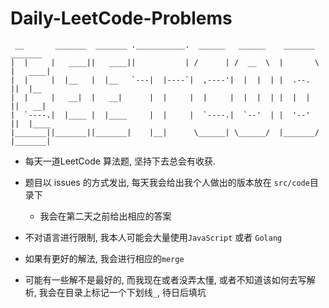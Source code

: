 # Daily-LeetCode-Problems       

```
 __       _______  _______ .___________.  ______   ______    _______   _______ 
|  |     |   ____||   ____||           | /      | /  __  \  |       \ |   ____|
|  |     |  |__   |  |__   `---|  |----`|  ,----'|  |  |  | |  .--.  ||  |__   
|  |     |   __|  |   __|      |  |     |  |     |  |  |  | |  |  |  ||   __|  
|  `----.|  |____ |  |____     |  |     |  `----.|  `--'  | |  '--'  ||  |____ 
|_______||_______||_______|    |__|      \______| \______/  |_______/ |_______|
```
                                          
* 每天一道LeetCode 算法题, 坚持下去总会有收获.

* 题目以 issues 的方式发出, 每天我会给出我个人做出的版本放在 `src/code`目录下
  + 我会在第二天之前给出相应的答案
* 不对语言进行限制, 我本人可能会大量使用`JavaScript` 或者 `Golang`
* 如果有更好的解法, 我会进行相应的`merge`
* 可能有一些解不是最好的, 而我现在或者没弄太懂, 或者不知道该如何去写解析, 我会在目录上标记一个下划线`_`, 待日后填坑